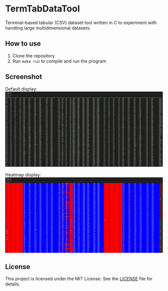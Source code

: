 # TermTabDataTool

Terminal-based tabular (CSV) dataset tool written in C to experiment with handling large multidimensional datasets.

## How to use

1. Clone the repository
2. Run `make run` to compile and run the program

## Screenshot

Default display:
![WBC 30-D Default Display](screenshots/wbc30_screenshot_display.png)

Heatmap display:
![WBC 30-D Heatmap Display](screenshots/wbc30_screenshot_heatmap.png)

## License

This project is licensed under the MIT License. See the [LICENSE](LICENSE) file for details.
